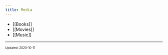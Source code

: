 ```yaml
---
title: Media
---
```


- [[Books]]
- [[Movies]]
- [[Music]]

---

<sup><sub>Updated: 2020-10-11 </sub></sup>
